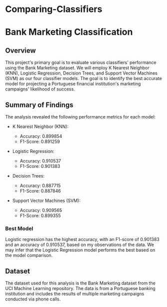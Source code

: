 # Comparing-Classifiers
# Bank Marketing Classification

## Overview
This project's primary goal is to evaluate various classifiers' performance using the Bank Marketing dataset. We will employ K Nearest Neighbor (KNN), Logistic Regression, Decision Trees, and Support Vector Machines (SVM) as our four classifier models. The goal is to identify the best accurate model for projecting a Portuguese financial institution's marketing campaigns' likelihood of success.

## Summary of Findings
The analysis revealed the following performance metrics for each model:
- K Nearest Neighbor (KNN):
  - Accuracy: 0.899854	
  - F1-Score: 0.891259

- Logistic Regression:
  - Accuracy: 0.910537
  - F1-Score: 0.901383

- Decision Trees:
  - Accuracy: 0.887715
  - F1-Score: 0.887846

- Support Vector Machines (SVM):
  - Accuracy: 0.909565
  - F1-Score: 0.899355

### Best Model
Logistic regression has the highest accuracy, with an F1-score of 0.901383 and an accuracy of 0.910537, based on my observations of the data. We may infer that the Logistic Regression model performs the best based on the model comparison.

## Dataset
The dataset used for this analysis is the Bank Marketing dataset from the UCI Machine Learning repository. The data is from a Portuguese banking institution and includes the results of multiple marketing campaigns conducted via phone calls.

